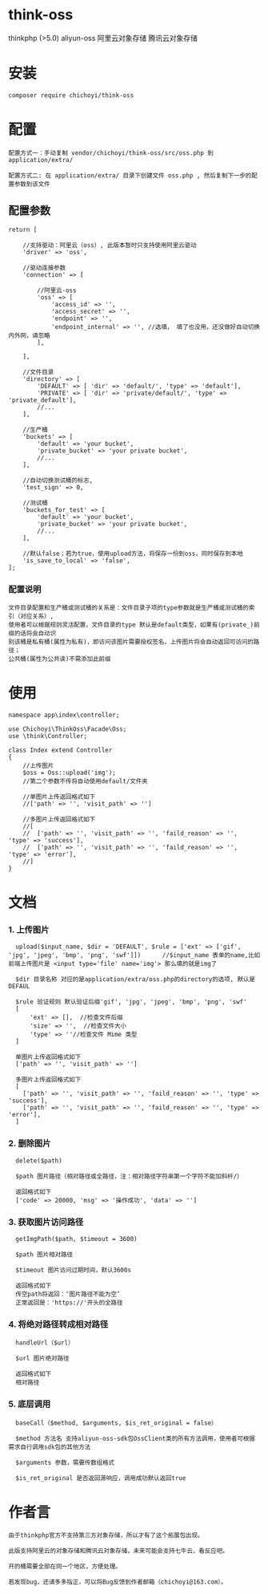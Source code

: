 # think-oss
thinkphp (>5.0) aliyun-oss 阿里云对象存储  腾讯云对象存储

# 安装

    composer require chichoyi/think-oss

# 配置

    配置方式一：手动复制 vendor/chichoyi/think-oss/src/oss.php 到 application/extra/
    
    配置方式二: 在 application/extra/ 目录下创建文件 oss.php , 然后复制下一步的配置参数到该文件
    
    
## 配置参数
    return [
    
        //支持驱动：阿里云（oss）, 此版本暂时只支持使用阿里云驱动
        'driver' => 'oss',
    
        //驱动连接参数
        'connection' => [
    
            //阿里云-oss
            'oss' => [
                'access_id' => '',
                'access_secret' => '',
                'endpoint' => '',
                'endpoint_internal' => '', //选填， 填了也没用，还没做好自动切换内外网，请忽略
            ],
    
        ],
    
        //文件目录
        'directory' => [
            'DEFAULT' => [ 'dir' => 'default/', 'type' => 'default'],
            'PRIVATE' => [ 'dir' => 'private/default/', 'type' => 'private_default'],
            //...
        ],
    
        //生产桶
        'buckets' => [
            'default' => 'your bucket',
            'private_bucket' => 'your private bucket',
            //...
        ],
    
        //自动切换测试桶的标志,
        'test_sign' => 0,
    
        //测试桶
        'buckets_for_test' => [
            'default' => 'your bucket',
            'private_bucket' => 'your private bucket',
            //...
        ],
        
        //默认false；若为true，使用upload方法，将保存一份到oss，同时保存到本地
        'is_save_to_local' => 'false',
    ];
    
### 配置说明

    文件目录配置和生产桶或测试桶的关系是：文件目录子项的type参数就是生产桶或测试桶的索引（对应关系）,
    使用者可以根据规则灵活配置，文件目录的type 默认是default类型，如果有(private_)前缀的话将会自动识
    别该桶是私有桶(属性为私有)，即访问该图片需要授权签名，上传图片将会自动返回可访问的路径；
    公共桶(属性为公共读)不需添加此前缀
    
# 使用
    namespace app\index\controller;
    
    use Chichoyi\ThinkOss\Facade\Oss;
    use \think\Controller;
    
    class Index extend Controller
    {
        //上传图片
        $oss = Oss::upload('img'); 
        //第二个参数不传将自动使用default/文件夹
        
        //单图片上传返回格式如下
        //['path' => '', 'visit_path' => '']
        
        //多图片上传返回格式如下
        //[
        //  ['path' => '', 'visit_path' => '', 'faild_reason' => '', 'type' => 'success'],
        //  ['path' => '', 'visit_path' => '', 'faild_reason' => '', 'type' => 'error'],
        //]
    }
 
 # 文档 
 
 ### 1. 上传图片
      upload($input_name, $dir = 'DEFAULT', $rule = ['ext' => ['gif', 'jpg', 'jpeg', 'bmp', 'png', 'swf']])      //$input_name 表单的name,比如前端上传图片是 <input type='file' name='img'> 那么填的就是img了
      
      $dir 目录名称 对应的是application/extra/oss.php的directory的选项, 默认是DEFAUL
      
      $rule 验证规则 默认验证后缀'gif', 'jpg', 'jpeg', 'bmp', 'png', 'swf'
      [
          'ext' => [],  //检查文件后缀 
          'size' => '',  //检查文件大小
          'type' => ''//检查文件 Mime 类型
      ]
      
      单图片上传返回格式如下
      ['path' => '', 'visit_path' => '']
              
      多图片上传返回格式如下
      [
        ['path' => '', 'visit_path' => '', 'faild_reason' => '', 'type' => 'success'],
        ['path' => '', 'visit_path' => '', 'faild_reason' => '', 'type' => 'error'],
      ]
      
### 2. 删除图片
      delete($path) 
      
      $path 图片路径（相对路径或全路径，注：相对路径字符串第一个字符不能加斜杆/）
      
      返回格式如下
      ['code' => 20000, 'msg' => '操作成功', 'data' => '']
### 3. 获取图片访问路径
      getImgPath($path, $timeout = 3600)
      
      $path 图片相对路径
      
      $timeout 图片访问过期时间，默认3600s
      
      返回格式如下
      传空path将返回：‘图片路径不能为空’
      正常返回是：'https://'开头的全路径
      
### 4. 将绝对路径转成相对路径
      handleUrl（$url）
      
      $url 图片绝对路径
      
      返回格式如下
      相对路径
     
### 5. 底层调用
      baseCall（$method, $arguments, $is_ret_original = false）
      
      $method 方法名 支持aliyun-oss-sdk包OssClient类的所有方法调用，使用者可根据需求自行调用sdk包的其他方法
      
      $arguments 参数，需要传数组格式
      
      $is_ret_original 是否返回源响应，调用成功默认返回true
      
# 作者言

    由于thinkphp官方不支持第三方对象存储，所以才有了这个拓展包出现。
    
    此版支持阿里云的对象存储和腾讯云对象存储，未来可能会支持七牛云，看反应吧。
    
    开的桶需要全部在同一个地区，方便处理。
    
    若发现bug，还请多多指正，可以将Bug反馈到作者邮箱（chichoyi@163.com）。
    
   